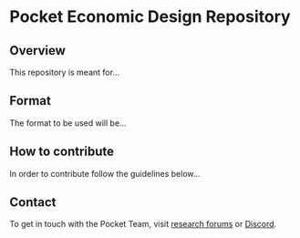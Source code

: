 # Pocket Economic Design Repository

## Overview
This repository is meant for...

## Format
The format to be used will be...

## How to contribute 
In order to contribute follow the guidelines below...

## Contact
To get in touch with the Pocket Team, visit [research forums](https://forums.pokt.network) or [Discord]().